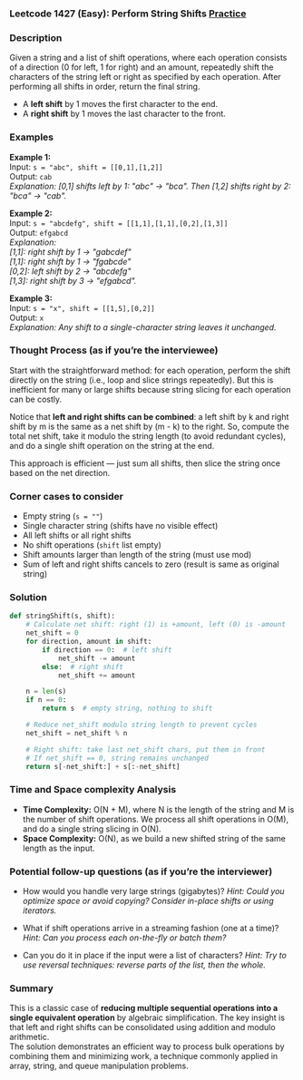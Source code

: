 ### Leetcode 1427 (Easy): Perform String Shifts [Practice](https://leetcode.com/problems/perform-string-shifts)

### Description  
Given a string and a list of shift operations, where each operation consists of a direction (0 for left, 1 for right) and an amount, repeatedly shift the characters of the string left or right as specified by each operation. After performing all shifts in order, return the final string.  
- A **left shift** by 1 moves the first character to the end.
- A **right shift** by 1 moves the last character to the front.

### Examples  

**Example 1:**  
Input: `s = "abc", shift = [[0,1],[1,2]]`  
Output: `cab`  
*Explanation: [0,1] shifts left by 1: "abc" → "bca". Then [1,2] shifts right by 2: "bca" → "cab".*

**Example 2:**  
Input: `s = "abcdefg", shift = [[1,1],[1,1],[0,2],[1,3]]`  
Output: `efgabcd`  
*Explanation:  
[1,1]: right shift by 1 → "gabcdef"  
[1,1]: right shift by 1 → "fgabcde"  
[0,2]: left shift by 2 → "abcdefg"  
[1,3]: right shift by 3 → "efgabcd".*

**Example 3:**  
Input: `s = "x", shift = [[1,5],[0,2]]`  
Output: `x`  
*Explanation: Any shift to a single-character string leaves it unchanged.*

### Thought Process (as if you’re the interviewee)  
Start with the straightforward method: for each operation, perform the shift directly on the string (i.e., loop and slice strings repeatedly). But this is inefficient for many or large shifts because string slicing for each operation can be costly.

Notice that **left and right shifts can be combined**: a left shift by k and right shift by m is the same as a net shift by (m - k) to the right. So, compute the total net shift, take it modulo the string length (to avoid redundant cycles), and do a single shift operation on the string at the end.

This approach is efficient — just sum all shifts, then slice the string once based on the net direction.

### Corner cases to consider  
- Empty string (`s = ""`)
- Single character string (shifts have no visible effect)
- All left shifts or all right shifts
- No shift operations (`shift` list empty)
- Shift amounts larger than length of the string (must use mod)
- Sum of left and right shifts cancels to zero (result is same as original string)

### Solution

```python
def stringShift(s, shift):
    # Calculate net shift: right (1) is +amount, left (0) is -amount
    net_shift = 0
    for direction, amount in shift:
        if direction == 0:  # left shift
            net_shift -= amount
        else:  # right shift
            net_shift += amount

    n = len(s)
    if n == 0:
        return s  # empty string, nothing to shift

    # Reduce net_shift modulo string length to prevent cycles
    net_shift = net_shift % n

    # Right shift: take last net_shift chars, put them in front
    # If net_shift == 0, string remains unchanged
    return s[-net_shift:] + s[:-net_shift]
```

### Time and Space complexity Analysis  

- **Time Complexity:** O(N + M), where N is the length of the string and M is the number of shift operations. We process all shift operations in O(M), and do a single string slicing in O(N).
- **Space Complexity:** O(N), as we build a new shifted string of the same length as the input.

### Potential follow-up questions (as if you’re the interviewer)  

- How would you handle very large strings (gigabytes)?
  *Hint: Could you optimize space or avoid copying? Consider in-place shifts or using iterators.*

- What if shift operations arrive in a streaming fashion (one at a time)?
  *Hint: Can you process each on-the-fly or batch them?*

- Can you do it in place if the input were a list of characters?
  *Hint: Try to use reversal techniques: reverse parts of the list, then the whole.*

### Summary
This is a classic case of **reducing multiple sequential operations into a single equivalent operation** by algebraic simplification. The key insight is that left and right shifts can be consolidated using addition and modulo arithmetic.  
The solution demonstrates an efficient way to process bulk operations by combining them and minimizing work, a technique commonly applied in array, string, and queue manipulation problems.